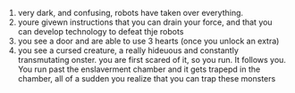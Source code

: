 1. very dark, and confusing, robots have taken over everything.
1. youre givewn instructions that you can drain your force, and that you can develop technology to defeat thje robots 
1. you see a door and are able to use 3 hearts (once you unlock an extra)
1. you see a cursed creature, a really hideuous and constantly transmutating onster. you are first scared of it, so you run. It follows you. You run past the enslaverment chamber and it gets trapepd in the chamber, all of a sudden you realize that you can trap these monsters
